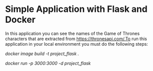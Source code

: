 # Simple Application with Flask and Docker



In this application you can see the names of the Game of Thrones characters that are extracted from https://thronesapi.com/.To run this application in your local environment you must do the following steps:

_docker image build -t project_flask ._

_docker run -p 3000:3000 -d project_flask_




